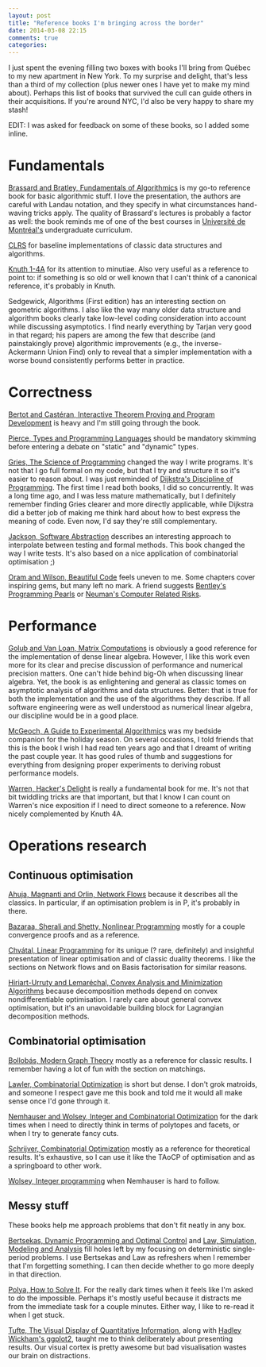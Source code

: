 ```yaml
---
layout: post
title: "Reference books I'm bringing across the border"
date: 2014-03-08 22:15
comments: true
categories: 
---
```


I just spent the evening filling two boxes with books I'll bring from
Québec to my new apartment in New York.  To my surprise and delight,
that's less than a third of my collection (plus newer ones I have yet
to make my mind about).  Perhaps this list of books that survived the
cull can guide others in their acquisitions.  If you're around NYC,
I'd also be very happy to share my stash!

EDIT: I was asked for feedback on some of these books, so I added some
inline.

Fundamentals
============

[Brassard and Bratley, Fundamentals of Algorithmics](http://www.amazon.com/Fundamentals-Algorithmics-Gilles-Brassard/dp/0133350681)
is my go-to reference book for basic algorithmic stuff.  I love the
presentation, the authors are careful with Landau notation, and they
specify in what circumstances hand-waving tricks apply.  The quality
of Brassard's lectures is probably a factor as well: the book reminds
me of one of the best courses in
[Université de Montréal's](http://diro.umontreal.ca/accueil/)
undergraduate curriculum.

[CLRS](http://www.amazon.com/Introduction-Algorithms-Thomas-H-Cormen/dp/0262033844)
for baseline implementations of classic data structures and
algorithms.

[Knuth 1-4A](http://www.amazon.com/Computer-Programming-Volumes-1-4A-Boxed/dp/0321751043/)
for its attention to minutiae.  Also very useful as a reference to
point to: if something is so old or well known that I can't think of a
canonical reference, it's probably in Knuth.
 
Sedgewick, Algorithms (First edition) has an interesting section on
geometric algorithms.  I also like the way many older data structure
and algorithm books clearly take low-level coding consideration into
account while discussing asymptotics.  I find nearly everything by
Tarjan very good in that regard; his papers are among the few that
describe (and painstakingly prove) algorithmic improvements (e.g., the
inverse-Ackermann Union Find) only to reveal that a simpler
implementation with a worse bound consistently performs better in
practice.

Correctness
===========

[Bertot and Castéran, Interactive Theorem Proving and Program Development](http://www.amazon.com/Interactive-Theorem-Proving-Program-Development/dp/3540208542) is heavy and I'm still going through the book.

[Pierce, Types and Programming Languages](http://www.amazon.com/Types-Programming-Languages-Benjamin-Pierce/dp/0262162091)
should be mandatory skimming before entering a debate on "static" and
"dynamic" types.

[Gries, The Science of Programming](http://www.amazon.com/The-Science-Programming-Monographs-Computer/dp/0387964800)
changed the way I write programs.  It's not that I go full formal on
my code, but that I try and structure it so it's easier to reason
about.  I was just reminded of
[Dijkstra's Discipline of Programming](http://www.amazon.com/Discipline-Programming-Edsger-W-Dijkstra/dp/013215871X).
The first time I read both books, I did so concurrently.  It was a
long time ago, and I was less mature mathematically, but I definitely
remember finding Gries clearer and more directly applicable, while
Dijkstra did a better job of making me think hard about how to best
express the meaning of code.  Even now, I'd say they're still
complementary.

[Jackson, Software Abstraction](http://www.amazon.com/Software-Abstractions-Logic-Language-Analysis/dp/0262017156)
describes an interesting approach to interpolate between testing and
formal methods.  This book changed the way I write tests.  It's also
based on a nice application of combinatorial optimisation ;)

[Oram and Wilson, Beautiful Code](http://www.amazon.com/Beautiful-Code-Leading-Programmers-Practice/dp/0596510047)
feels uneven to me.  Some chapters cover inspiring gems, but many left
no mark.  A friend suggests
[Bentley's Programming Pearls](http://www.amazon.com/Programming-Pearls-Jon-Bentley/dp/8177588583)
or
[Neuman's Computer Related Risks](http://www.amazon.com/Computer-Related-Risks-Peter-G-Neumann/dp/020155805X).

Performance
===========

[Golub and Van Loan, Matrix Computations](http://www.amazon.com/Computations-Hopkins-Studies-Mathematical-Sciences/dp/1421407949)
is obviously a good reference for the implementation of dense linear
algebra.  However, I like this work even more for its clear and
precise discussion of performance and numerical precision matters.
One can't hide behind big-Oh when discussing linear algebra.  Yet, the
book is as enlightening and general as classic tomes on asymptotic
analysis of algorithms and data structures.  Better: that is true for
both the implementation and the use of the algorithms they describe.
If all software engineering were as well understood as numerical
linear algebra, our discipline would be in a good place.

[McGeoch, A Guide to Experimental Algorithmics](http://www.amazon.com/Guide-Experimental-Algorithmics-Catherine-McGeoch/dp/0521173019)
was my bedside companion for the holiday season.  On several
occasions, I told friends that this is the book I wish I had read ten
years ago and that I dreamt of writing the past couple year.  It has
good rules of thumb and suggestions for everything from designing
proper experiments to deriving robust performance models.

[Warren, Hacker's Delight](http://www.amazon.com/Hackers-Delight-Edition-Henry-Warren/dp/0321842685)
is really a fundamental book for me.  It's not that bit twiddling
tricks are that important, but that I know I can count on Warren's
nice exposition if I need to direct someone to a reference.  Now
nicely complemented by Knuth 4A.

Operations research
===================

Continuous optimisation
-----------------------

[Ahuja, Magnanti and Orlin, Network Flows](http://www.amazon.com/Network-Flows-Theory-Algorithms-Applications/dp/013617549X)
because it describes all the classics.  In particular, if an
optimisation problem is in P, it's probably in there.

[Bazaraa, Sherali and Shetty, Nonlinear Programming](http://www.amazon.com/Nonlinear-Programming-Algorithms-Mokhtar-Bazaraa/dp/0471486000)
mostly for a couple convergence proofs and as a reference.

[Chvátal, Linear Programming](http://www.amazon.com/Linear-Programming-Series-Mathematical-Sciences/dp/0716715872)
for its unique (? rare, definitely) and insightful presentation of
linear optimisation and of classic duality theorems.  I like the
sections on Network flows and on Basis factorisation for similar
reasons.

[Hiriart-Urruty and Lemaréchal, Convex Analysis and Minimization Algorithms](http://www.amazon.com/Convex-Analysis-Minimization-Algorithms-mathematischen/dp/3540568506)
because decomposition methods depend on convex nondifferentiable
optimisation.  I rarely care about general convex optimisation, but
it's an unavoidable building block for Lagrangian decomposition
methods.

Combinatorial optimisation
--------------------------

[Bollobás, Modern Graph Theory](http://www.amazon.com/Modern-Graph-Theory-Graduate-Mathematics/dp/0387984887)
mostly as a reference for classic results.  I remember having a lot of
fun with the section on matchings.

[Lawler, Combinatorial Optimization](http://www.amazon.com/Combinatorial-Optimization-Networks-Matroids-Mathematics/dp/0486414531)
is short but dense.  I don't grok matroids, and someone I respect gave
me this book and told me it would all make sense once I'd gone through
it.

[Nemhauser and Wolsey, Integer and Combinatorial Optimization](http://www.amazon.com/Integer-Combinatorial-Optimization-Laurence-Wolsey/dp/0471359432)
for the dark times when I need to directly think in terms of polytopes
and facets, or when I try to generate fancy cuts.

[Schrijver, Combinatorial Optimization](http://www.amazon.com/Combinatorial-Optimization-Alexander-Schrijver/dp/3540443894)
mostly as a reference for theoretical results.  It's exhaustive, so I
can use it like the TAoCP of optimisation and as a springboard to
other work.

[Wolsey, Integer programming](http://www.amazon.com/Integer-Programming-Laurence-A-Wolsey/dp/0471283665)
when Nemhauser is hard to follow.

Messy stuff
-----------

These books help me approach problems that don't fit neatly in any
box.

[Bertsekas, Dynamic Programming and Optimal Control](http://www.amazon.com/Dynamic-Programming-Optimal-Control-Vol/dp/1886529086)
and
[Law, Simulation, Modeling and Analysis](http://www.amazon.com/Simulation-Modeling-Analysis-Expertfit-Software/dp/0073294411)
fill holes left by my focusing on deterministic single-period
problems.  I use Bertsekas and Law as refreshers when I remember that
I'm forgetting something.  I can then decide whether to go more deeply
in that direction.

[Polya, How to Solve It](http://www.amazon.com/How-Solve-It-Mathematical-Princeton/dp/069111966X).
For the really dark times when it feels like I'm asked to do the
impossible.  Perhaps it's mostly useful because it distracts me from
the immediate task for a couple minutes.  Either way, I like to
re-read it when I get stuck.

[Tufte, The Visual Display of Quantitative Information](http://www.amazon.com/The-Visual-Display-Quantitative-Information/dp/0961392142),
along with [Hadley Wickham's ggplot2](http://ggplot2.org/), taught me
to think deliberately about presenting results.  Our visual cortex is
pretty awesome but bad visualisation wastes our brain on distractions.

